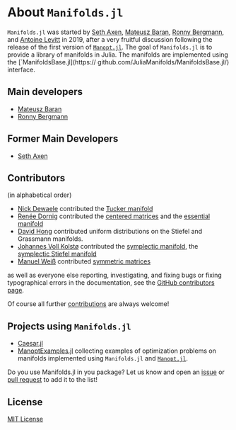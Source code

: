 # About `Manifolds.jl`

`Manifolds.jl` was started by [Seth Axen](https://github.com/sethaxen), [Mateusz Baran](https://github.com/mateuszbaran), [Ronny Bergmann](https://github.com/kellertuer), and [Antoine Levitt](https://github.com/antoine-levitt) in 2019, after a very fruitful discussion following the release of the first version of [`Manopt.jl`](https://manoptjl.org/). The goal of `Manifolds.jl` is to provide a library of manifolds in Julia. The manifolds are implemented using the [´ManifoldsBase.jl](https:// github.com/JuliaManifolds/ManifoldsBase.jl/) interface.

## Main developers

- [Mateusz Baran](https://github.com/mateuszbaran)
- [Ronny Bergmann](https://github.com/kellertuer)

## Former Main Developers

- [Seth Axen](https://github.com/sethaxen)

## Contributors
(in alphabetical order)

- [Nick Dewaele](https://github.com/Nikdwal) contributed the [Tucker manifold](manifolds/tucker.md)
- [Renée Dornig](https://github.com/r-dornig) contributed the [centered  matrices](manifolds/centered.md) and the [essential manifold](manidfold/essential.md)
- [David Hong](https://github.com/dahong67) contributed uniform distributions on the Stiefel and Grassmann manifolds.
- [Johannes Voll Kolstø]() contributed the [symplectic manifold](manifolds/symplectic.md), the [symplectic Stiefel manifold](manifolds/symplecticstiefel.md)
- [Manuel Weiß](https://github.com/manuelweisser) contributed [symmetric matrices](manifolds/symmetric.md)

as well as everyone else reporting, investigating, and fixing bugs or fixing typographical errors in the documentation, see the [GitHub contributors page](https://github.com/JuliaManifolds/Manifolds.jl/graphs/contributors).

Of course all further [contributions](CONTRIBUTING.md) are always welcome!

## Projects using `Manifolds.jl`

- [Caesar.jl](https://juliarobotics.org/Caesar.jl/latest/concepts/using_manifolds/)
- [ManoptExamples.jl](https://github.com/JuliaManifolds/ManoptExamples.jl) collecting examples of optimization problems on manifolds implemented using `Manifolds.jl` and [`Manopt.jl`](https://manoptjl.org).

Do you use Manifolds.jl in you package? Let us know and open an [issue](https://github.com/JuliaManifolds/Manifolds.jl/issues/new/choose) or [pull request](https://github.com/JuliaManifolds/Manifolds.jl/compare) to add it to the list!

## License

[MIT License](https://github.com/JuliaManifolds/Manifolds.jl/blob/master/LICENSE)